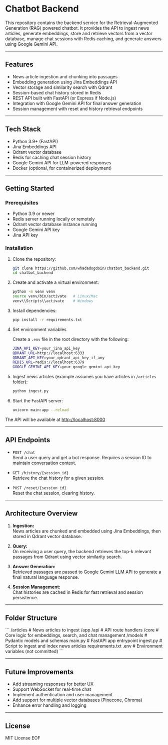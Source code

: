 
# Chatbot Backend

This repository contains the backend service for the Retrieval-Augmented Generation (RAG) powered chatbot. It provides the API to ingest news articles, generate embeddings, store and retrieve vectors from a vector database, manage chat sessions with Redis caching, and generate answers using Google Gemini API.

---

## Features

- News article ingestion and chunking into passages
- Embedding generation using Jina Embeddings API
- Vector storage and similarity search with Qdrant
- Session-based chat history stored in Redis
- REST API built with FastAPI (or Express if Node.js)
- Integration with Google Gemini API for final answer generation
- Session management with reset and history retrieval endpoints

---

## Tech Stack

- Python 3.9+ (FastAPI)
- Jina Embeddings API
- Qdrant vector database
- Redis for caching chat session history
- Google Gemini API for LLM-powered responses
- Docker (optional, for containerized deployment)

---

## Getting Started

### Prerequisites

- Python 3.9 or newer
- Redis server running locally or remotely
- Qdrant vector database instance running
- Google Gemini API key
- Jina API key

### Installation

1. Clone the repository:

    ```bash
    git clone https://github.com/whadadogdoin/chatbot_backend.git
    cd chatbot_backend
    ```

2. Create and activate a virtual environment:

    ```bash
    python -m venv venv
    source venv/bin/activate   # Linux/Mac
    venv\\Scripts\\activate    # Windows
    ```

3. Install dependencies:

    ```bash
    pip install -r requirements.txt
    ```

4. Set environment variables

    Create a `.env` file in the root directory with the following:

    ```bash
    JINA_API_KEY=your_jina_api_key
    QDRANT_URL=http://localhost:6333
    QDRANT_API_KEY=your_qdrant_api_key_if_any
    REDIS_URL=redis://localhost:6379
    GOOGLE_GEMINI_API_KEY=your_google_gemini_api_key
    ```

5. Ingest news articles (example assumes you have articles in `/articles` folder):

    ```bash
    python ingest.py
    ```

6. Start the FastAPI server:

    ```bash
    uvicorn main:app --reload
    ```

The API will be available at [http://localhost:8000](http://localhost:8000)

---

## API Endpoints

- `POST /chat`  
  Send a user query and get a bot response. Requires a session ID to maintain conversation context.

- `GET /history/{session_id}`  
  Retrieve the chat history for a given session.

- `POST /reset/{session_id}`  
  Reset the chat session, clearing history.

---

## Architecture Overview

1. **Ingestion:**  
   News articles are chunked and embedded using Jina Embeddings, then stored in Qdrant vector database.

2. **Query:**  
   On receiving a user query, the backend retrieves the top-k relevant passages from Qdrant using vector similarity search.

3. **Answer Generation:**  
   Retrieved passages are passed to Google Gemini LLM API to generate a final natural language response.

4. **Session Management:**  
   Chat histories are cached in Redis for fast retrieval and session persistence.

---

## Folder Structure

\`\`\`
/articles       # News articles to ingest
/app
  /api          # API route handlers
  /core         # Core logic for embeddings, search, and chat management
  /models       # Pydantic models and schemas
  main.py       # FastAPI app entrypoint
ingest.py       # Script to ingest and index news articles
requirements.txt
.env            # Environment variables (not committed)
\`\`\`

---

## Future Improvements

- Add streaming responses for better UX
- Support WebSocket for real-time chat
- Implement authentication and user management
- Add support for multiple vector databases (Pinecone, Chroma)
- Enhance error handling and logging

---

## License

MIT License
EOF
